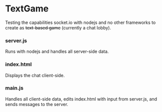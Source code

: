 # TextGame
Testing the capabilities socket.io with nodejs and no other frameworks to create as ~~text-based game~~ (currently a chat lobby).

### server.js
Runs with nodejs and handles all server-side data.

### index.html
Displays the chat client-side.

### main.js
Handles all client-side data, edits index.html with input from server.js, and sends messages to the server.
